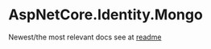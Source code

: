 
# AspNetCore.Identity.Mongo

Newest/the most relevant docs see at [readme](./blob/master/README.md)
